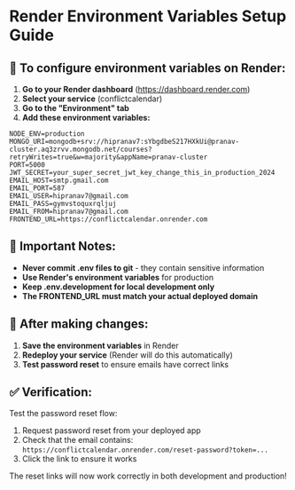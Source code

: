 # Render Environment Variables Setup Guide

## 🚀 To configure environment variables on Render:

1. **Go to your Render dashboard** (https://dashboard.render.com)
2. **Select your service** (conflictcalendar)
3. **Go to the "Environment" tab**
4. **Add these environment variables:**

```
NODE_ENV=production
MONGO_URI=mongodb+srv://hipranav7:sYbgdbeS217HXkUi@pranav-cluster.aq3zrvv.mongodb.net/courses?retryWrites=true&w=majority&appName=pranav-cluster
PORT=5000
JWT_SECRET=your_super_secret_jwt_key_change_this_in_production_2024
EMAIL_HOST=smtp.gmail.com
EMAIL_PORT=587
EMAIL_USER=hipranav7@gmail.com
EMAIL_PASS=gymvstoquxrqljuj
EMAIL_FROM=hipranav7@gmail.com
FRONTEND_URL=https://conflictcalendar.onrender.com
```

## 🔧 Important Notes:

- **Never commit .env files to git** - they contain sensitive information
- **Use Render's environment variables** for production
- **Keep .env.development for local development only**
- **The FRONTEND_URL must match your actual deployed domain**

## 🔄 After making changes:

1. **Save the environment variables** in Render
2. **Redeploy your service** (Render will do this automatically)
3. **Test password reset** to ensure emails have correct links

## ✅ Verification:

Test the password reset flow:
1. Request password reset from your deployed app
2. Check that the email contains: `https://conflictcalendar.onrender.com/reset-password?token=...`
3. Click the link to ensure it works

The reset links will now work correctly in both development and production!
